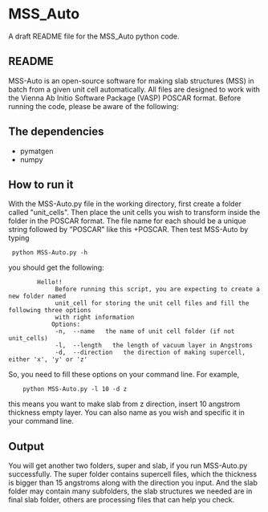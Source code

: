 # MSS_Auto

A draft README file for the MSS_Auto python code.

## README

MSS-Auto is an open-source software for making slab structures (MSS) in batch from a given unit cell automatically. All files are designed to work with the Vienna Ab Initio Software Package (VASP) POSCAR format. 
Before running the code, please be aware of the following:

## The dependencies 
 - pymatgen
 - numpy

## How to run it

With the MSS-Auto.py file in the working directory, first create a folder called "unit_cells".  Then place the unit cells you wish to transform inside the folder in the POSCAR format. The file name for each should be a unique string followed by "POSCAR" like this <id>+POSCAR. Then test MSS-Auto by typing 
 
     python MSS-Auto.py -h
     
you should get the following:

            Hello!!
                 Before running this script, you are expecting to create a new folder named
                 unit_cell for storing the unit cell files and fill the following three options
                 with right information
                Options:
                 -n,  --name   the name of unit cell folder (if not unit_cells)
                 -l,  --length   the length of vacuum layer in Angstroms
                 -d,  --direction   the direction of making supercell, either 'x', 'y' or 'z'

So, you need to fill these options on your command line. For example,

        python MSS-Auto.py -l 10 -d z
        
this means you want to make slab from z direction, insert 10 angstrom thickness empty layer. You can also name as you wish and specific it in your command line.

## Output

You will get another two folders, super and slab, if you run MSS-Auto.py successfully.  The super folder contains supercell files, which the thickness is bigger than 15 angstroms along with the direction you input. And the slab folder may contain many subfolders, the slab structures we needed are in final slab folder, others are processing files that can help you check.  
 
 
 
 

        
        
        
